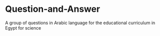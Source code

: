# Question-and-Answer
A group of questions in Arabic language for the educational curriculum in Egypt for science
